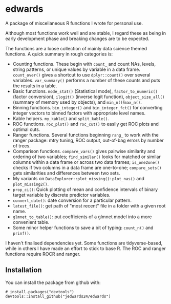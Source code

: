 # edwards

A package of miscellaneous R functions I wrote for personal use. 

Although most functions work well and are stable, I regard these as being in early development phase and breaking changes are to be expected.

The functions are a loose collection of mainly data science themed functions. A quick summary in rough categories is:

+ Counting functions. These begin with `count_` and count NAs, levels, string patterns, or unique values by variable in a data frame. `count_over()` gives a shortcut to use `dplyr::count()` over several variables. `var_summary()` performs a number of these counts and puts the results in a table.
+ Basic functions. `mode_stat()` (Statistical mode), `factor_to_numeric()` (factor conversion), `ilogit()` (inverse logit function), `object_size_all()` (summary of memory used by objects), and `min_n()`/`max_n()`.
+ Binning functions. `bin_integer()` and `bin_integer_fct()` for converting integer vectors to binned factors with appropriate level names.
+ Kable helpers. `my_kable()` and `split_kable()`.
+ ROC functions. `roc_plot()` and `roc_cut()` to easily get ROC plots and optimal cuts.
+ Ranger functions. Several functions beginning `rang_` to work with the ranger package: mtry tuning, ROC output, out-of-bag errors by number of trees.
+ Comparison functions. `compare_vars()` gives pairwise similarity and ordering of two variables; `find_similar()` looks for matched or similar columns within a data frame or across two data frames; `is_one2one()` checks if two columns in a data frame are one-to-one; `compare_sets()` gets similarities and differences between two sets.
+ My variants on `DataExplorer::plot_missing()`: `plot_nas()` and `plot_missing2()`.
+ `prop_ci()`: Quick plotting of mean and confidence intervals of binary target variable by discrete predictor variables.
+ `convert_date()`: date conversion for a particular pattern.
+ `latest_file()`: get path of "most recent" file in a folder with a given root name.
+ `glmnet_to_table()`: put coefficients of a glmnet model into a more convenient table.
+ Some minor helper functions to save a bit of typing: `count_n()` and `prinf()`. 

I haven't finalised dependencies yet. Some functions are tidyverse-based, while in others I have made an effort to stick to base R. The ROC and ranger functions require ROCR and ranger.

## Installation

You can install the package from github with:

```
# install.packages("devtools")
devtools::install_github("jedwards24/edwards")
```
